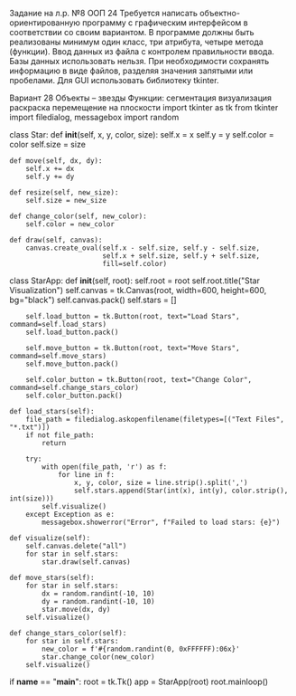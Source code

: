 Задание на л.р. №8 ООП 24
Требуется написать объектно-ориентированную программу с графическим интерфейсом в соответствии со своим вариантом. 
В программе должны быть реализованы минимум один класс, три атрибута, четыре метода (функции). 
Ввод данных из файла с контролем правильности ввода. 
Базы данных использовать нельзя. При необходимости сохранять информацию в виде файлов, разделяя значения запятыми или пробелами. 
Для GUI использовать библиотеку tkinter.


Вариант 28
Объекты – звезды
Функции:	сегментация
визуализация
раскраска
перемещение на плоскости
import tkinter as tk
from tkinter import filedialog, messagebox
import random


class Star:
    def __init__(self, x, y, color, size):
        self.x = x
        self.y = y
        self.color = color
        self.size = size

    def move(self, dx, dy):
        self.x += dx
        self.y += dy

    def resize(self, new_size):
        self.size = new_size

    def change_color(self, new_color):
        self.color = new_color

    def draw(self, canvas):
        canvas.create_oval(self.x - self.size, self.y - self.size,
                           self.x + self.size, self.y + self.size,
                           fill=self.color)


class StarApp:
    def __init__(self, root):
        self.root = root
        self.root.title("Star Visualization")
        self.canvas = tk.Canvas(root, width=600, height=600, bg="black")
        self.canvas.pack()
        self.stars = []

        self.load_button = tk.Button(root, text="Load Stars", command=self.load_stars)
        self.load_button.pack()

        self.move_button = tk.Button(root, text="Move Stars", command=self.move_stars)
        self.move_button.pack()

        self.color_button = tk.Button(root, text="Change Color", command=self.change_stars_color)
        self.color_button.pack()

    def load_stars(self):
        file_path = filedialog.askopenfilename(filetypes=[("Text Files", "*.txt")])
        if not file_path:
            return

        try:
            with open(file_path, 'r') as f:
                for line in f:
                    x, y, color, size = line.strip().split(',')
                    self.stars.append(Star(int(x), int(y), color.strip(), int(size)))
            self.visualize()
        except Exception as e:
            messagebox.showerror("Error", f"Failed to load stars: {e}")

    def visualize(self):
        self.canvas.delete("all")
        for star in self.stars:
            star.draw(self.canvas)

    def move_stars(self):
        for star in self.stars:
            dx = random.randint(-10, 10)
            dy = random.randint(-10, 10)
            star.move(dx, dy)
        self.visualize()

    def change_stars_color(self):
        for star in self.stars:
            new_color = f'#{random.randint(0, 0xFFFFFF):06x}'
            star.change_color(new_color)
        self.visualize()


if __name__ == "__main__":
    root = tk.Tk()
    app = StarApp(root)
    root.mainloop()
